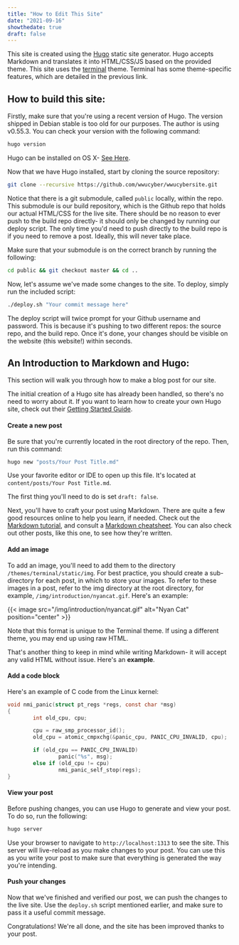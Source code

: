 ```yaml
---
title: "How to Edit This Site"
date: "2021-09-16"
showthedate: true
draft: false
---
```


This site is created using the [Hugo](https://gohugo.io/) static site generator.  Hugo accepts Markdown and translates 
it into HTML/CSS/JS based on the provided theme.  This site uses the 
[terminal](https://github.com/panr/hugo-theme-terminal) theme.
 Terminal has some theme-specific features, which are detailed in the previous link.
 
## How to build this site:  
 
Firstly, make sure that you're using a recent version of Hugo.  The version shipped in Debian stable is too old for our 
purposes.  The author is using v0.55.3. You can check your version with the following command:  

```bash
hugo version
```

Hugo can be installed on OS X-  [See Here](https://gohugo.io/getting-started/installing/#macos).  

 Now that we have Hugo installed, start by cloning the source repository:  
 ```bash
 git clone --recursive https://github.com/wwucyber/wwucybersite.git
 ```
 
 Notice that there is a git submodule, called `public` locally, within the repo. This submodule is our build repository,
  which is the Github repo that holds our actual HTML/CSS for the live site. There should be no reason to ever push to 
  the build repo directly- it should only be changed by running our deploy script. The only time you'd need to push directly 
  to the build repo is if you need to remove a post.  Ideally, this will never take place.
  
Make sure that your submodule is on the correct branch by running the following:  

```bash
cd public && git checkout master && cd ..
```  
  
Now, let's assume we've made some changes to the site.  To deploy, simply run the included script:  
 ```bash
 ./deploy.sh "Your commit message here"
```

The deploy script will twice prompt for your Github username and password.  This is because it's pushing to two different 
repos: the source repo, and the build repo. Once it's done, your changes should be visible on the website (this website!) 
within seconds.

## An Introduction to Markdown and Hugo:

This section will walk you through how to make a blog post for our site.  

The initial creation of a Hugo site has already been handled, so there's no need to worry about it. If you want to learn 
how to create your own Hugo site, check out their [Getting Started Guide](https://gohugo.io/getting-started/quick-start/).  

#### Create a new post

Be sure that you're currently located in the root directory of the repo.  Then, run this command:

```bash
hugo new "posts/Your Post Title.md"
```

Use your favorite editor or IDE to open up this file.  It's located at `content/posts/Your Post Title.md`.

The first thing you'll need to do is set `draft: false`.  

Next, you'll have to craft your post using Markdown.  There are quite a few good resources online to help you learn, if 
needed.  Check out the [Markdown tutorial](https://www.markdowntutorial.com/), and consult a 
[Markdown cheatsheet](https://github.com/adam-p/markdown-here/wiki/Markdown-Cheatsheet).  You can also check out other 
posts, like this one, to see how they're written.  

#### Add an image
To add an image, you'll need to add them to the directory `/themes/terminal/static/img`. For best practice, you should 
create a sub-directory for each post, in which to store your images. To refer to these images in 
a post, refer to the img directory at the root directory, for example, `/img/introduction/nyancat.gif`. Here's an example:

{{< image src="/img/introduction/nyancat.gif" alt="Nyan Cat" position="center" >}}

Note that this format is unique to the Terminal theme. If using a different theme, you may end up using raw HTML.  

That's another thing to keep in mind while writing Markdown- it will accept any valid HTML without issue.  Here's an 
<b>example</b>.

#### Add a code block

Here's an example of C code from the Linux kernel:

```c
void nmi_panic(struct pt_regs *regs, const char *msg)
{
        int old_cpu, cpu;

        cpu = raw_smp_processor_id();
        old_cpu = atomic_cmpxchg(&panic_cpu, PANIC_CPU_INVALID, cpu);

        if (old_cpu == PANIC_CPU_INVALID)
                panic("%s", msg);
        else if (old_cpu != cpu)
                nmi_panic_self_stop(regs);
}
```

#### View your post

Before pushing changes, you can use Hugo to generate and view your post.  To do so, run the following:

```bash
hugo server
```

Use your browser to navigate to `http://localhost:1313` to see the site.  This server will live-reload as you make 
changes to your post.  You can use this as you write your post to make sure that everything is generated the way 
you're intending. 

#### Push your changes

Now that we've finished and verified our post, we can push the changes to the live site.  Use the `deploy.sh` script 
mentioned earlier, and make sure to pass it a useful commit message.  

Congratulations! We're all done, and the site has been improved thanks to your post.

